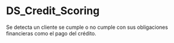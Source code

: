 # DS_Credit_Scoring
Se detecta un cliente se cumple o no cumple con sus obligaciones financieras como el pago del crédito.
